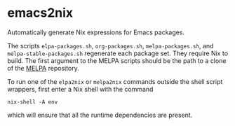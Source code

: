 # emacs2nix

Automatically generate Nix expressions for Emacs packages.

The scripts `elpa-packages.sh`, `org-packages.sh`, `melpa-packages.sh`, and
`melpa-stable-packages.sh` regenerate each package set. They require
Nix to build. The first argument to the MELPA scripts should be the
path to a clone of the [MELPA](https://github.com/milkypostman/melpa)
repository.

To run one of the `elpa2nix` or `melpa2nix` commands outside the shell script
wrappers, first enter a Nix shell with the command
```
nix-shell -A env
```
which will ensure that all the runtime dependencies are present.
